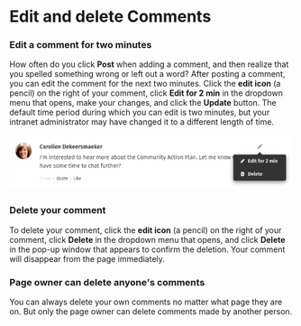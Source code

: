 # Edit and delete Comments

### Edit a comment for two minutes

How often do you click **Post** when adding a comment, and then realize that you spelled something wrong or left out a word? After posting a comment, you can edit the comment for the next two minutes. Click the **edit icon** \(a pencil\) on the right of your comment, click **Edit for 2 min** in the dropdown menu that opens, make your changes, and click the **Update** button. The default time period during which you can edit is two minutes, but your intranet administrator may have changed it to a different length of time.  
  


![](../../../.gitbook/assets/1%20%2839%29.png)

### Delete your comment

To delete your comment, click the **edit icon** \(a pencil\) on the right of your comment, click **Delete** in the dropdown menu that opens, and click **Delete** in the pop-up window that appears to confirm the deletion. Your comment will disappear from the page immediately.

### Page owner can delete anyone's comments

You can always delete your own comments no matter what page they are on. But only the page owner can delete comments made by another person.


